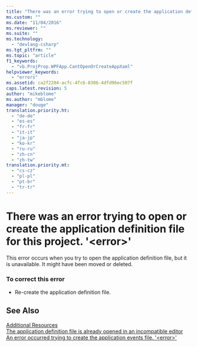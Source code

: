 ```yaml
---
title: "There was an error trying to open or create the application definition file for this project. &#39;&lt;error&gt;&#39; | Microsoft Docs"
ms.custom: ""
ms.date: "11/04/2016"
ms.reviewer: ""
ms.suite: ""
ms.technology: 
  - "devlang-csharp"
ms.tgt_pltfrm: ""
ms.topic: "article"
f1_keywords: 
  - "vb.ProjProp.WPFApp.CantOpenOrCreateAppXaml"
helpviewer_keywords: 
  - "errors"
ms.assetid: ca2f2204-acfc-4fc6-8306-4dfd96ec507f
caps.latest.revision: 5
author: "mikeblome"
ms.author: "mblome"
manager: "douge"
translation.priority.ht: 
  - "de-de"
  - "es-es"
  - "fr-fr"
  - "it-it"
  - "ja-jp"
  - "ko-kr"
  - "ru-ru"
  - "zh-cn"
  - "zh-tw"
translation.priority.mt: 
  - "cs-cz"
  - "pl-pl"
  - "pt-br"
  - "tr-tr"
---
```

# There was an error trying to open or create the application definition file for this project. &#39;&lt;error&gt;&#39;
This error occurs when you try to open the application definition file, but it is unavailable. It might have been moved or deleted.  
  
### To correct this error  
  
-   Re-create the application definition file.  
  
## See Also  
 [Additional Resources](../msbuild/additional-msbuild-resources.md)   
 [The application definition file is already opened in an incompatible editor](../misc/the-application-definition-file-is-already-opened-in-an-incompatible-editor.md)   
 [An error occurred trying to create the application events file. '\<error>'](../misc/an-error-occurred-trying-to-create-the-application-events-file-error.md)